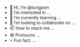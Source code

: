 - 👋 Hi, I’m @tungpsin
- 👀 I’m interested in ...
- 🌱 I’m currently learning ...
- 💞️ I’m looking to collaborate on ...
- 📫 How to reach me ...
- 😄 Pronouns: ...
- ⚡ Fun fact: ...

<!---
tungpsin/tungpsin is a ✨ special ✨ repository because its `README.md` (this file) appears on your GitHub profile.
You can click the Preview link to take a look at your changes.
--->
